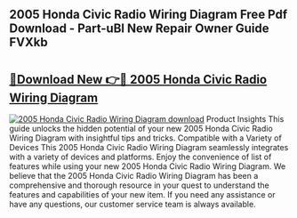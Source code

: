 ## 2005 Honda Civic Radio Wiring Diagram Free Pdf Download - Part-uBl New Repair Owner Guide FVXkb

# <h2><a href="http://dfk97o.blite.top/?on=2005+Honda+Civic+Radio+Wiring+Diagram">🔗Download New 👉🔴 2005 Honda Civic Radio Wiring Diagram</a></h2>

[![2005 Honda Civic Radio Wiring Diagram download](https://i.imgur.com/lujVjoI.png)](http://dfk97o.blite.top/?on=2005+Honda+Civic+Radio+Wiring+Diagram)
Product Insights This guide unlocks the hidden potential of your new 2005 Honda Civic Radio Wiring Diagram with insightful tips and tricks. Compatible with a Variety of Devices This 2005 Honda Civic Radio Wiring Diagram seamlessly integrates with a variety of devices and platforms. Enjoy the convenience of list of features while using your new 2005 Honda Civic Radio Wiring Diagram. We believe that the 2005 Honda Civic Radio Wiring Diagram has been a comprehensive and thorough resource in your quest to understand the features and capabilities of your new item. If you need any assistance or have any questions, our customer service team is always available.
